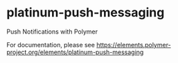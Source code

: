 # platinum-push-messaging
Push Notifications with Polymer

For documentation, please see https://elements.polymer-project.org/elements/platinum-push-messaging
